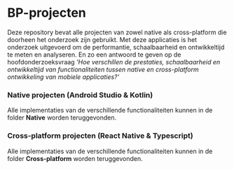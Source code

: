 # BP-projecten
Deze repository bevat alle projecten van zowel native als cross-platform die doorheen het onderzoek zijn gebruikt. Met deze applicaties is het onderzoek uitgevoerd om de performantie, schaalbaarheid en ontwikkeltijd te meten en analyseren. En zo een antwoord te geven op de hoofdonderzoeksvraag *'Hoe verschillen de prestaties, schaalbaarheid en ontwikkeltijd van functionaliteiten tussen native en cross-platform ontwikkeling van mobiele applicaties?'*

### Native projecten (Android Studio & Kotlin)
Alle implementaties van de verschillende functionaliteiten kunnen in de folder **Native** worden teruggevonden. 

### Cross-platform projecten (React Native & Typescript)
Alle implementaties van de verschillende functionaliteiten kunnen in de folder **Cross-platform** worden teruggevonden. 
